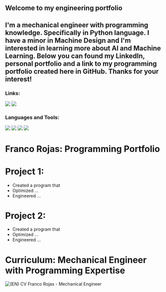 ## Welcome to my engineering portfolio

## I'm a mechanical engineer with programming knowledge. Specifically in Python language. I have a minor in Machine Design and I'm interested in learning more about AI and Machine Learning. Below you can found my LinkedIn, personal portfolio and a link to my programming portfolio created here in GitHub. Thanks for your interest!

### Links:

<p align="left">  
<a href="https://linkedin.com/in/francorojasparodi" target="blank"><img src="https://img.icons8.com/color/35/000000/linkedin.png"/></a>
<a href="mailto:franco.rojas0697@gmail.com" target="blank"><img src="https://img.icons8.com/color/35/000000/gmail.png"/></a>
</p>

### Languages and Tools:

<p>
<img src="https://img.icons8.com/color/35/000000/python.png">
<img src="https://img.icons8.com/color/35/000000/git.png"/> 
<img src="https://img.icons8.com/color/35/000000/github.png"/> 
<img src="https://img.icons8.com/cute-clipart/35/000000/canva.png"/>
</p>

# Franco Rojas: Programming Portfolio

# Project 1: 

* Created a program that
* Optimized ...
* Engineered ...

# Project 2: 

* Created a program that
* Optimized ...
* Engineered ...

# Curriculum: Mechanical Engineer with Programming Expertise

![(EN) CV Franco Rojas - Mechanical Engineer](https://user-images.githubusercontent.com/88156521/230790860-23931dfa-34f3-4afa-8c5c-554d29f2fda2.png)

